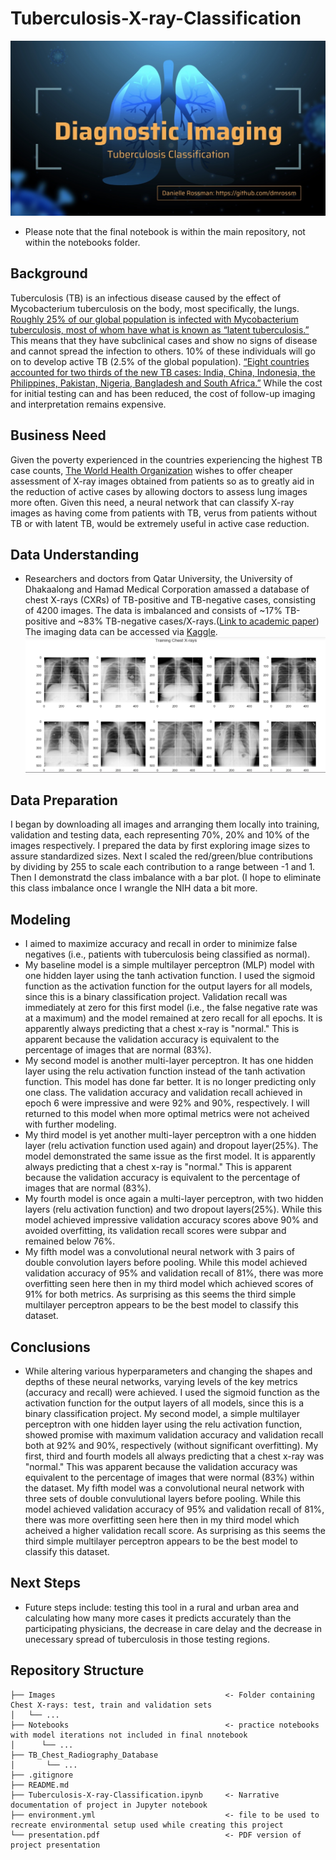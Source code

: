# Tuberculosis-X-ray-Classification
![Banner Image](https://github.com/dmrossm/Tuberculosis-X-ray-Classification/blob/main/Images/Opening%20Slide.jpg)

- Please note that the final notebook is within the main repository, not within the notebooks folder.

## Background
Tuberculosis (TB) is an infectious disease caused by the effect of Mycobacterium tuberculosis
on the body, most specifically, the lungs. [Roughly 25% of our global population is infected with
Mycobacterium tuberculosis, most of whom have what is known as “latent tuberculosis.”](https://www.who.int/news-room/fact-sheets/detail/tuberculosis) This
means that they have subclinical cases and show no signs of disease and cannot spread the
infection to others. 10% of these individuals will go on to develop active TB (2.5% of the global
population). [“Eight countries accounted for two thirds of the new TB cases: India, China,
Indonesia, the Philippines, Pakistan, Nigeria, Bangladesh and South Africa.”](https://www.who.int/news-room/fact-sheets/detail/tuberculosis)
While the cost for initial testing can and has been reduced, the cost of follow-up imaging and
interpretation remains expensive. 

## Business Need
Given the poverty experienced in the countries experiencing
the highest TB case counts, [The World Health Organization](https://www.who.int/) wishes to offer cheaper assessment
of X-ray images obtained from patients so as to greatly aid in the reduction of active cases by
allowing doctors to assess lung images more often. Given this need, a neural network that can
classify X-ray images as having come from patients with TB, verus from patients without TB or
with latent TB, would be extremely useful in active case reduction.

## Data Understanding
- Researchers and doctors from Qatar University, the University of Dhakaalong and Hamad
Medical Corporation amassed a database of chest X-rays (CXRs) of TB-positive and TB-negative cases,
consisting of 4200 images. The data is imbalanced and consists of ~17% TB-positive and ~83%
TB-negative cases/X-rays.([Link to academic paper](https://ieeexplore.ieee.org/document/9224622)) The imaging data can be accessed via [Kaggle](https://www.kaggle.com/tawsifurrahman/tuberculosis-tb-chest-xray-dataset).
![Banner Image](https://github.com/dmrossm/Tuberculosis-X-ray-Classification/blob/main/Images/training_images.png)


## Data Preparation
I began by downloading all images and arranging them locally into training, validation and testing data, each representing 70%, 20% and 10% of the images respectively. I prepared the data by first exploring image sizes to assure standardized sizes. Next I scaled the
red/green/blue contributions by dividing by 255 to scale each contribution to a range between -1
and 1. Then I demonstratd the class imbalance with a bar plot. (I hope to eliminate this class imbalance once I wrangle the NIH data a bit more.

## Modeling
- I aimed to maximize accuracy and recall in order to minimize false negatives (i.e., patients with tuberculosis being classified as normal). 
- My baseline model is a simple multilayer perceptron (MLP) model with one hidden layer using the tanh activation function. I used the sigmoid function as the activation function for the output layers for all models, since this is a binary classification project. Validation recall was immediately at zero for this first model (i.e., the false negative rate was at a maximum) and the model remained at zero recall for all epochs. It is apparently always predicting that a chest x-ray is "normal." This is apparent because the validation accuracy is equivalent to the percentage of images that are normal (83%).
- My second model is another multi-layer perceptron. It has one hidden layer using the relu activation function instead of the tanh activation function. This model has done far better. It is no longer predicting only one class. The validation accuracy and validation recall achieved in epoch 6 were impressive and were 92% and 90%, respectively. I will returned to this model when more optimal metrics were not acheived with further modeling.
- My third model is yet another multi-layer perceptron with a one hidden layer (relu activation function used again) and dropout layer(25%). The model demonstrated the same issue as the first model. It is apparently always predicting that a chest x-ray is "normal." This is apparent because the validation accuracy is equivalent to the percentage of images that are normal (83%).
- My fourth model is once again a multi-layer perceptron, with two hidden layers (relu activation function) and two dropout layers(25%). While this model achieved impressive validation accuracy scores above 90% and avoided overfitting, its validation recall scores were subpar and remained below 76%.
- My fifth model was a convolutional neural network with 3 pairs of double convolution layers before pooling. While this model achieved validation accuracy of 95% and validation recall of 81%, there was more overfitting seen here then in my third model which achieved scores of 91% for both metrics. As surprising as this seems the third simple multilayer perceptron appears to be the best model to classify this dataset.

## Conclusions
- While altering various hyperparameters and changing the shapes and depths of these neural networks, varying levels of the key metrics (accuracy and recall) were achieved. I used the sigmoid function as the activation function for the output layers of all models, since this is a binary classification project. My second model, a simple multilayer perceptron with one hidden layer using the relu activation function, showed promise with maximum validation accuracy and validation recall both at 92% and 90%, respectively (without significant overfitting). My first, third and fourth models all always predicting that a chest x-ray was "normal." This was apparent because the validation accuracy was equivalent to the percentage of images that were normal (83%) within the dataset. My fifth model was a convolutional neural network with three sets of double convulutional layers before pooling. While this model achieved validation accuracy of 95% and validation recall of 81%, there was more overfitting seen here then in my third model which acheived a higher validation recall score. As surprising as this seems the third simple multilayer perceptron appears to be the best model to classify this dataset.

## Next Steps
- Future steps include: testing this tool in a rural and urban area and calculating how many more cases it predicts accurately than the participating physicians, the decrease in care delay and the decrease in unecessary spread of tuberculosis in those testing regions.



## Repository Structure

```
├── Images                                      <- Folder containing Chest X-rays: test, train and validation sets
│   └── ...
├── Notebooks                                   <- practice notebooks with model iterations not included in final nnotebook                  
│      └── ...
├── TB_Chest_Radiography_Database
│       └── ...                        
├── .gitignore
├── README.md                                  
├── Tuberculosis-X-ray-Classification.ipynb     <- Narrative documentation of project in Jupyter notebook
├── environment.yml                             <- file to be used to recreate environmental setup used while creating this project
└── presentation.pdf                            <- PDF version of project presentation
``` 

